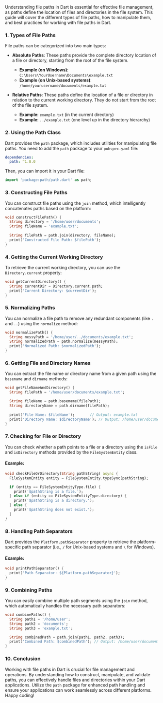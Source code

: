 Understanding file paths in Dart is essential for effective file management, as paths define the location of files and directories in the file system. This guide will cover the different types of file paths, how to manipulate them, and best practices for working with file paths in Dart.

### 1. **Types of File Paths**

File paths can be categorized into two main types:

- **Absolute Paths**: These paths provide the complete directory location of a file or directory, starting from the root of the file system.
  - **Example (on Windows)**: `C:\Users\YourUsername\Documents\example.txt`
  - **Example (on Unix-based systems)**: `/home/yourusername/documents/example.txt`

- **Relative Paths**: These paths define the location of a file or directory in relation to the current working directory. They do not start from the root of the file system.
  - **Example**: `example.txt` (in the current directory)
  - **Example**: `../example.txt` (one level up in the directory hierarchy)

### 2. **Using the Path Class**

Dart provides the `path` package, which includes utilities for manipulating file paths. You need to add the `path` package to your `pubspec.yaml` file:

```yaml
dependencies:
  path: ^1.8.0
```

Then, you can import it in your Dart file:

```dart
import 'package:path/path.dart' as path;
```

### 3. **Constructing File Paths**

You can construct file paths using the `join` method, which intelligently concatenates paths based on the platform:

```dart
void constructFilePath() {
  String directory = '/home/user/documents';
  String fileName = 'example.txt';
  
  String filePath = path.join(directory, fileName);
  print('Constructed File Path: $filePath');
}
```

### 4. **Getting the Current Working Directory**

To retrieve the current working directory, you can use the `Directory.current` property:

```dart
void getCurrentDirectory() {
  String currentDir = Directory.current.path;
  print('Current Directory: $currentDir');
}
```

### 5. **Normalizing Paths**

You can normalize a file path to remove any redundant components (like `.` and `..`) using the `normalize` method:

```dart
void normalizePath() {
  String messyPath = '/home/user/../documents/example.txt';
  String normalizedPath = path.normalize(messyPath);
  print('Normalized Path: $normalizedPath');
}
```

### 6. **Getting File and Directory Names**

You can extract the file name or directory name from a given path using the `basename` and `dirname` methods:

```dart
void getFileNameAndDirectory() {
  String filePath = '/home/user/documents/example.txt';

  String fileName = path.basename(filePath);
  String directoryName = path.dirname(filePath);
  
  print('File Name: $fileName');       // Output: example.txt
  print('Directory Name: $directoryName'); // Output: /home/user/documents
}
```

### 7. **Checking for File or Directory**

You can check whether a path points to a file or a directory using the `isFile` and `isDirectory` methods provided by the `FileSystemEntity` class.

#### Example:

```dart
void checkFileOrDirectory(String pathString) async {
  FileSystemEntity entity = FileSystemEntity.typeSync(pathString);

  if (entity == FileSystemEntityType.file) {
    print('$pathString is a file.');
  } else if (entity == FileSystemEntityType.directory) {
    print('$pathString is a directory.');
  } else {
    print('$pathString does not exist.');
  }
}
```

### 8. **Handling Path Separators**

Dart provides the `Platform.pathSeparator` property to retrieve the platform-specific path separator (i.e., `/` for Unix-based systems and `\` for Windows).

#### Example:

```dart
void printPathSeparator() {
  print('Path Separator: ${Platform.pathSeparator}');
}
```

### 9. **Combining Paths**

You can easily combine multiple path segments using the `join` method, which automatically handles the necessary path separators:

```dart
void combinePaths() {
  String path1 = '/home/user';
  String path2 = 'documents';
  String path3 = 'example.txt';

  String combinedPath = path.join(path1, path2, path3);
  print('Combined Path: $combinedPath'); // Output: /home/user/documents/example.txt
}
```

### 10. **Conclusion**

Working with file paths in Dart is crucial for file management and operations. By understanding how to construct, manipulate, and validate paths, you can effectively handle files and directories within your Dart applications. Utilize the `path` package for enhanced path handling and ensure your applications can work seamlessly across different platforms. Happy coding!
